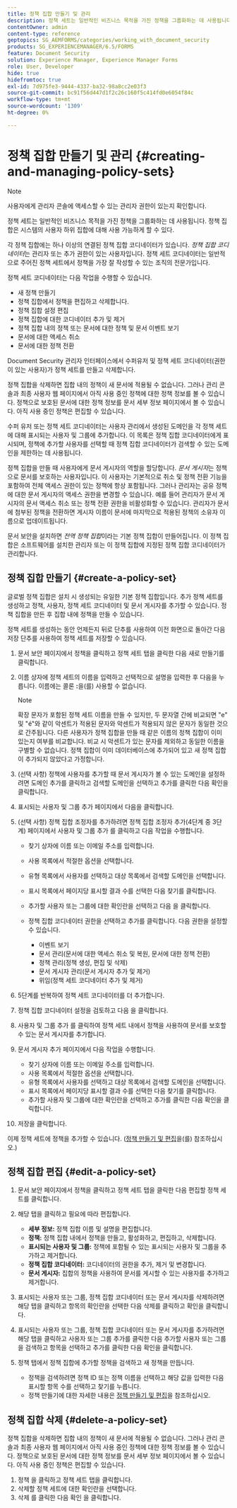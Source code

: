 ```yaml
---
title: 정책 집합 만들기 및 관리
description: 정책 세트는 일반적인 비즈니스 목적을 가진 정책을 그룹화하는 데 사용됩니다. 정책 세트에서 정책을 생성, 편집 및 삭제할 수 있습니다.
contentOwner: admin
content-type: reference
geptopics: SG_AEMFORMS/categories/working_with_document_security
products: SG_EXPERIENCEMANAGER/6.5/FORMS
feature: Document Security
solution: Experience Manager, Experience Manager Forms
role: User, Developer
hide: true
hidefromtoc: true
exl-id: 7d975fe3-9444-4337-ba32-98a8cc2e03f3
source-git-commit: bc91f56d447d1f2c26c160f5c414fd0e6054f84c
workflow-type: tm+mt
source-wordcount: '1309'
ht-degree: 0%

---
```


# 정책 집합 만들기 및 관리 {#creating-and-managing-policy-sets}

>[!NOTE]
> 
> 사용자에게 관리자 콘솔에 액세스할 수 있는 관리자 권한이 있는지 확인합니다.

정책 세트는 일반적인 비즈니스 목적을 가진 정책을 그룹화하는 데 사용됩니다. 정책 집합은 시스템의 사용자 하위 집합에 대해 사용 가능하게 할 수 있다.

각 정책 집합에는 하나 이상의 연결된 정책 집합 코디네이터가 있습니다. *정책 집합 코디네이터*&#x200B;는 관리자 또는 추가 권한이 있는 사용자입니다. 정책 세트 코디네이터는 일반적으로 주어진 정책 세트에서 정책을 가장 잘 작성할 수 있는 조직의 전문가입니다.

정책 세트 코디네이터는 다음 작업을 수행할 수 있습니다.

* 새 정책 만들기
* 정책 집합에서 정책을 편집하고 삭제합니다.
* 정책 집합 설정 편집
* 정책 집합에 대한 코디네이터 추가 및 제거
* 정책 집합 내의 정책 또는 문서에 대한 정책 및 문서 이벤트 보기
* 문서에 대한 액세스 취소
* 문서에 대한 정책 전환

Document Security 관리자 인터페이스에서 수퍼유저 및 정책 세트 코디네이터(권한이 있는 사용자)가 정책 세트를 만들고 삭제합니다.

정책 집합을 삭제하면 집합 내의 정책이 새 문서에 적용될 수 없습니다. 그러나 관리 콘솔과 최종 사용자 웹 페이지에서 아직 사용 중인 정책에 대한 정책 정보를 볼 수 있습니다. 정책으로 보호된 문서에 대한 정책 정보를 문서 세부 정보 페이지에서 볼 수 있습니다. 아직 사용 중인 정책은 편집할 수 있습니다.

수퍼 유저 또는 정책 세트 코디네이터는 사용자 관리에서 생성된 도메인을 각 정책 세트에 대해 표시되는 사용자 및 그룹에 추가합니다. 이 목록은 정책 집합 코디네이터에게 표시되며, 정책에 추가할 사용자를 선택할 때 정책 집합 코디네이터가 검색할 수 있는 도메인을 제한하는 데 사용됩니다.

정책 집합을 만들 때 사용자에게 문서 게시자의 역할을 할당합니다. *문서 게시자*&#x200B;는 정책으로 문서를 보호하는 사용자입니다. 이 사용자는 기본적으로 취소 및 정책 전환 기능을 포함하여 전체 액세스 권한이 있는 정책에 항상 포함됩니다. 그러나 관리자는 공유 정책에 대한 문서 게시자의 액세스 권한을 변경할 수 있습니다. 예를 들어 관리자가 문서 게시자의 문서 액세스 취소 또는 정책 전환 권한을 비활성화할 수 있습니다. 관리자가 문서에 첨부된 정책을 전환하면 게시자 이름이 문서에 마지막으로 적용된 정책의 소유자 이름으로 업데이트됩니다.

문서 보안을 설치하면 *전역 정책 집합*&#x200B;이라는 기본 정책 집합이 만들어집니다. 이 정책 집합은 소프트웨어를 설치한 관리자 또는 이 정책 집합에 지정된 정책 집합 코디네이터가 관리합니다.

## 정책 집합 만들기 {#create-a-policy-set}

글로벌 정책 집합은 설치 시 생성되는 유일한 기본 정책 집합입니다. 추가 정책 세트를 생성하고 정책, 사용자, 정책 세트 코디네이터 및 문서 게시자를 추가할 수 있습니다. 정책 집합을 만든 후 집합 내에 정책을 만들 수 있습니다.

정책 세트를 생성하는 동안 언제든지 뒤로 단추를 사용하여 이전 화면으로 돌아간 다음 저장 단추를 사용하여 정책 세트를 저장할 수 있습니다.

1. 문서 보안 페이지에서 정책을 클릭하고 정책 세트 탭을 클릭한 다음 새로 만들기를 클릭합니다.
1. 이름 상자에 정책 세트의 이름을 입력하고 선택적으로 설명을 입력한 후 다음을 누릅니다. 이름에는 콜론 **:**&#x200B;을(를) 사용할 수 없습니다.

   >[!NOTE]
   >
   >확장 문자가 포함된 정책 세트 이름을 만들 수 있지만, 두 문자열 간에 비교되면 &quot;e&quot; 및 &quot;é&quot;와 같이 악센트가 적용된 문자와 악센트가 적용되지 않은 문자가 동일한 것으로 간주됩니다. 다른 사용자가 정책 집합을 만들 때 같은 이름의 정책 집합이 이미 있는지 여부를 비교합니다. 비교 시 악센트가 있는 문자를 제외하고 동일한 이름을 구별할 수 없습니다. 정책 집합이 이미 데이터베이스에 추가되어 있고 새 정책 집합이 추가되지 않았다고 가정합니다.

1. (선택 사항) 정책에 사용자를 추가할 때 문서 게시자가 볼 수 있는 도메인을 설정하려면 도메인 추가를 클릭하고 검색할 도메인을 선택하고 추가를 클릭한 다음 확인을 클릭합니다.
1. 표시되는 사용자 및 그룹 추가 페이지에서 다음을 클릭합니다.
1. (선택 사항) 정책 집합 조정자를 추가하려면 정책 집합 조정자 추가(4단계 중 3단계) 페이지에서 사용자 및 그룹 추가 를 클릭하고 다음 작업을 수행합니다.

   * 찾기 상자에 이름 또는 이메일 주소를 입력합니다.
   * 사용 목록에서 적절한 옵션을 선택합니다.
   * 유형 목록에서 사용자를 선택하고 대상 목록에서 검색할 도메인을 선택합니다.
   * 표시 목록에서 페이지당 표시할 결과 수를 선택한 다음 찾기를 클릭합니다.
   * 추가할 사용자 또는 그룹에 대한 확인란을 선택하고 다음 을 클릭합니다.
   * 정책 집합 코디네이터 권한을 선택하고 추가를 클릭합니다. 다음 권한을 설정할 수 있습니다.

      * 이벤트 보기
      * 문서 관리(문서에 대한 액세스 취소 및 복원, 문서에 대한 정책 전환)
      * 정책 관리(정책 생성, 편집 및 삭제)
      * 문서 게시자 관리(문서 게시자 추가 및 제거)
      * 위임(정책 세트 코디네이터 추가 및 제거)

1. 5단계를 반복하여 정책 세트 코디네이터를 더 추가합니다.
1. 정책 집합 코디네이터 설정을 검토하고 다음 을 클릭합니다.
1. 사용자 및 그룹 추가 를 클릭하여 정책 세트 내에서 정책을 사용하여 문서를 보호할 수 있는 문서 게시자를 추가합니다.
1. 문서 게시자 추가 페이지에서 다음 작업을 수행합니다.

   * 찾기 상자에 이름 또는 이메일 주소를 입력합니다.
   * 사용 목록에서 적절한 옵션을 선택합니다.
   * 유형 목록에서 사용자를 선택하고 대상 목록에서 검색할 도메인을 선택합니다.
   * 표시 목록에서 페이지당 표시할 결과 수를 선택한 다음 찾기를 클릭합니다.
   * 추가할 사용자 및 그룹에 대한 확인란을 선택하고 추가를 클릭한 다음 확인을 클릭합니다.

1. 저장을 클릭합니다.

이제 정책 세트에 정책을 추가할 수 있습니다. ([정책 만들기 및 편집](/help/forms/using/admin-help/creating-policies.md#creating-and-editing-policies)을(를) 참조하십시오.)

## 정책 집합 편집 {#edit-a-policy-set}

1. 문서 보안 페이지에서 정책을 클릭하고 정책 세트 탭을 클릭한 다음 편집할 정책 세트를 클릭합니다.
1. 해당 탭을 클릭하고 필요에 따라 편집합니다.

   * **세부 정보:** 정책 집합 이름 및 설명을 편집합니다.
   * **정책:** 정책 집합 내에서 정책을 만들고, 활성화하고, 편집하고, 삭제합니다.
   * **표시되는 사용자 및 그룹:** 정책에 포함될 수 있는 표시되는 사용자 및 그룹을 추가하고 제거합니다.
   * **정책 집합 코디네이터:** 코디네이터의 권한을 추가, 제거 및 변경합니다.
   * **문서 게시자:** 집합의 정책을 사용하여 문서를 게시할 수 있는 사용자를 추가하고 제거합니다.

1. 표시되는 사용자 또는 그룹, 정책 집합 코디네이터 또는 문서 게시자를 삭제하려면 해당 탭을 클릭하고 항목의 확인란을 선택한 다음 삭제를 클릭하고 확인을 클릭합니다.
1. 표시되는 사용자 또는 그룹, 정책 집합 코디네이터 또는 문서 게시자를 추가하려면 해당 탭을 클릭하고 사용자 또는 그룹 추가를 클릭한 다음 추가할 사용자 또는 그룹을 검색하고 항목을 선택하고 추가를 클릭한 다음 확인을 클릭합니다.
1. 정책 탭에서 정책 집합에 추가할 정책을 검색하고 새 정책을 만듭니다.

   * 정책을 검색하려면 정책 ID 또는 정책 이름을 선택하고 해당 값을 입력한 다음 표시할 항목 수를 선택하고 찾기를 누릅니다.
   * 정책 만들기에 대한 자세한 내용은 [정책 만들기 및 편집](/help/forms/using/admin-help/creating-policies.md#creating-and-editing-policies)을 참조하십시오.

## 정책 집합 삭제 {#delete-a-policy-set}

정책 집합을 삭제하면 집합 내의 정책이 새 문서에 적용될 수 없습니다. 그러나 관리 콘솔과 최종 사용자 웹 페이지에서 아직 사용 중인 정책에 대한 정책 정보를 볼 수 있습니다. 정책으로 보호된 문서에 대한 정책 정보를 문서 세부 정보 페이지에서 볼 수 있습니다. 아직 사용 중인 정책은 편집할 수 있습니다.

1. 정책 을 클릭하고 정책 세트 탭을 클릭합니다.
1. 삭제할 정책 세트에 대한 확인란을 선택합니다.
1. 삭제 를 클릭한 다음 확인 을 클릭합니다.
